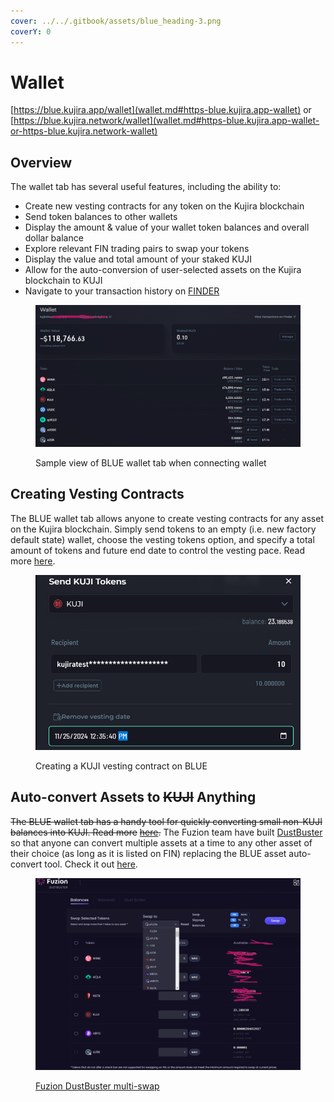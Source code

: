 ```yaml
---
cover: ../../.gitbook/assets/blue_heading-3.png
coverY: 0
---
```


# Wallet

[https://blue.kujira.app/wallet](wallet.md#https-blue.kujira.app-wallet) or [https://blue.kujira.network/wallet](wallet.md#https-blue.kujira.app-wallet-or-https-blue.kujira.network-wallet)

## Overview

The wallet tab has several useful features, including the ability to:

* Create new vesting contracts for any token on the Kujira blockchain
* Send token balances to other wallets
* Display the amount & value of your wallet token balances and overall dollar balance
* Explore relevant FIN trading pairs to swap your tokens
* Display the value and total amount of your staked KUJI
* Allow for the auto-conversion of user-selected assets on the Kujira blockchain to KUJI
* Navigate to your transaction history on [FINDER](../finder/)

<figure><img src="../../.gitbook/assets/image (151).png" alt=""><figcaption><p>Sample view of BLUE wallet tab when connecting wallet </p></figcaption></figure>

## Creating Vesting Contracts

The BLUE wallet tab allows anyone to create vesting contracts for any asset on the Kujira blockchain. Simply send tokens to an empty (i.e. new factory default state) wallet, choose the vesting tokens option, and specify a total amount of tokens and future end date to control the vesting pace. Read more [here](https://docs.kujira.app/dapps-and-infrastructure/blue/product-guides/how-to-send-tokens).&#x20;

<figure><img src="../../.gitbook/assets/image (152).png" alt=""><figcaption><p>Creating a KUJI vesting contract on BLUE</p></figcaption></figure>

## Auto-convert Assets to ~~KUJI~~ Anything

~~The BLUE wallet tab has a handy tool for quickly converting small non-KUJI balances into KUJI. Read more~~ [~~here~~](https://docs.kujira.app/dapps-and-infrastructure/blue/product-guides/how-to-convert-balances-to-kuji)~~.~~ The Fuzion team have built [DustBuster](https://fuzion.app/dustbuster) so that anyone can convert multiple assets at a time to any other asset of their choice (as long as it is listed on FIN) replacing the BLUE asset auto-convert tool. Check it out [here](https://fuzion.app/dustbuster).&#x20;

<figure><img src="../../.gitbook/assets/image (155).png" alt=""><figcaption><p><a href="https://fuzion.app/dustbuster">Fuzion DustBuster multi-swap</a></p></figcaption></figure>
